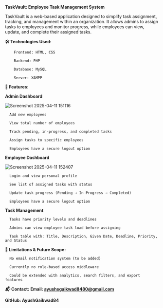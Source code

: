 **TaskVault: Employee Task Management System**

TaskVault is a web-based application designed to simplify task assignment, tracking, and management within an organization. It allows admins to assign tasks to employees and monitor progress, while employees can view, update, and complete their assigned tasks.

**🛠️ Technologies Used:**

        Frontend: HTML, CSS
        
        Backend: PHP
        
        Database: MySQL
        
        Server: XAMPP

**🔑 Features:**

**Admin Dashboard**
      
![Screenshot 2025-04-11 151116](https://github.com/user-attachments/assets/5adfbd7a-9504-4f71-b06d-34a86452b2ca)

      Add new employees
      
      View total number of employees
      
      Track pending, in-progress, and completed tasks
      
      Assign tasks to specific employees

      Employees have a secure logout option



**Employee Dashboard**

![Screenshot 2025-04-11 152407](https://github.com/user-attachments/assets/904dd762-c5da-4006-8576-9390ed159e75)

      Login and view personal profile
      
      See list of assigned tasks with status
      
      Update task progress (Pending → In Progress → Completed)

      Employees have a secure logout option
      

**Task Management**

      Tasks have priority levels and deadlines
      
      Admins can view employee task load before assigning
      
      Task table with: Title, Description, Given Date, Deadline, Priority, and Status
      

**🚧 Limitations & Future Scope:**

      No email notification system (to be added)
      
      Currently no role-based access middleware
      
      Could be extended with analytics, search filters, and export features

**📬 Contact:**
**Email: ayushsgaikwad8480@gmail.com**

**GitHub: AyushGaikwad84**
